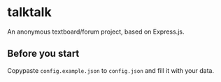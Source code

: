 # talktalk
An anonymous textboard/forum project, based on Express.js.

## Before you start
Copypaste `config.example.json` to `config.json` and fill it with your data.